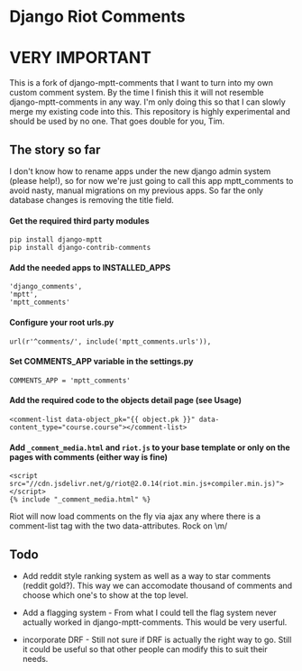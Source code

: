 Django Riot Comments
====================

# VERY IMPORTANT

This is a fork of django-mptt-comments that I want to turn into my own custom comment system. By the time I finish this it will not resemble django-mptt-comments in any way. I'm only doing this so that I can slowly merge my existing code into this. This repository is highly experimental and should be used by no one. That goes double for you, Tim.

The story so far
--------

I don't know how to rename apps under the new django admin system (please help!), so for now we're just going to call this app mptt_comments to avoid nasty, manual migrations on my previous apps. So far the only database changes is removing the title field.

#### Get the required third party modules

    pip install django-mptt
    pip install django-contrib-comments

#### Add the needed apps to INSTALLED_APPS

    'django_comments',
    'mptt',
    'mptt_comments'

#### Configure your root urls.py

    url(r'^comments/', include('mptt_comments.urls')),

#### Set COMMENTS_APP variable in the settings.py

    COMMENTS_APP = 'mptt_comments'

#### Add the required code to the objects detail page (see Usage)

    <comment-list data-object_pk="{{ object.pk }}" data-content_type="course.course"></comment-list>

#### Add `_comment_media.html` and `riot.js` to your base template or only on the pages with comments (either way is fine)

    <script src="//cdn.jsdelivr.net/g/riot@2.0.14(riot.min.js+compiler.min.js)"></script>
    {% include "_comment_media.html" %}

Riot will now load comments on the fly via ajax any where there is a comment-list tag with the two data-attributes. Rock on \m/

Todo
--------

- Add reddit style ranking system as well as a way to star comments (reddit gold?). This way we can accomodate thousand of comments and choose which one's to show at the top level.

- Add a flagging system - From what I could tell the flag system never actually worked in django-mptt-comments. This would be very userful.

- incorporate DRF - Still not sure if DRF is actually the right way to go. Still it could be useful so that other people can modify this to suit their needs.
